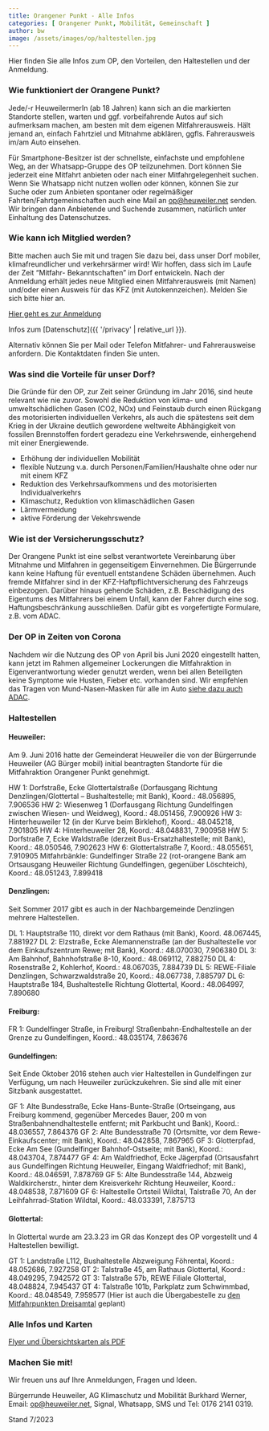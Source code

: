 ```yaml
---
title: Orangener Punkt - Alle Infos
categories: [ Orangener Punkt, Mobilität, Gemeinschaft ]
author: bw
image: /assets/images/op/haltestellen.jpg
---
```


Hier finden Sie alle Infos zum OP, den Vorteilen, den Haltestellen und der Anmeldung. 

### Wie funktioniert der Orangene Punkt?

Jede/-r HeuweilermerIn (ab 18 Jahren) kann sich an die markierten Standorte stellen, warten und ggf. vorbeifahrende Autos auf sich aufmerksam machen, am besten mit dem eigenen Mitfahrerausweis. Hält jemand an, einfach Fahrtziel und Mitnahme abklären, ggfls. Fahrerausweis im/am Auto einsehen. 

Für Smartphone-Besitzer ist der schnellste, einfachste und empfohlene Weg, an der Whatsapp-Gruppe des OP teilzunehmen. Dort können Sie jederzeit eine Mitfahrt anbieten oder nach einer Mitfahrgelegenheit suchen. Wenn Sie Whatsapp nicht nutzen wollen oder können, können Sie zur Suche oder zum Anbieten spontaner oder regelmäßiger Fahrten/Fahrtgemeinschaften auch eine Mail an [op@heuweiler.net](mailto:op@heuweiler.net) senden. Wir bringen dann Anbietende und Suchende zusammen, natürlich unter Einhaltung des Datenschutzes. 

### Wie kann ich Mitglied werden?

Bitte machen auch Sie mit und tragen Sie dazu bei, dass unser Dorf mobiler, klimafreundlicher und verkehrsärmer wird! Wir hoffen, dass sich im Laufe der Zeit “Mitfahr- Bekanntschaften” im Dorf entwickeln. 
Nach der Anmeldung erhält jedes neue Mitglied einen Mitfahrerausweis (mit Namen) und/oder einen Ausweis für das KFZ (mit Autokennzeichen).
Melden Sie sich bitte hier an. 

<a class="btn btn-success" href="https://forms.gle/tWxYBJyQ1oYQL7Hf8" role="button" target="_blank">Hier geht es zur Anmeldung</a>

Infos zum [Datenschutz]({{ '/privacy' | relative_url }}).

Alternativ können Sie per Mail oder Telefon Mitfahrer- und Fahrerausweise anfordern. Die Kontaktdaten finden Sie unten.

### Was sind die Vorteile für unser Dorf?

Die Gründe für den OP, zur Zeit seiner Gründung im Jahr 2016, sind heute relevant wie nie zuvor. Sowohl die Reduktion von klima- und umweltschädlichen Gasen (CO2, NOx) und Feinstaub durch einen Rückgang des motorisierten individuellen Verkehrs, als auch die spätestens seit dem Krieg in der Ukraine deutlich gewordene weltweite Abhängigkeit von fossilen Brennstoffen fordert geradezu eine Verkehrswende, einhergehend mit einer Energiewende.

* Erhöhung der individuellen Mobilität
* flexible Nutzung v.a. durch Personen/Familien/Haushalte ohne oder nur mit einem KFZ
* Reduktion des Verkehrsaufkommens und des motorisierten Individualverkehrs
* Klimaschutz, Reduktion von klimaschädlichen Gasen
* Lärmvermeidung
* aktive Förderung der Vekehrswende

### Wie ist der Versicherungsschutz?

Der Orangene Punkt ist eine selbst verantwortete Vereinbarung über Mitnahme und Mitfahren in gegenseitigem Einvernehmen. Die Bürgerrunde kann keine Haftung für eventuell entstandene Schäden übernehmen. Auch fremde Mitfahrer sind in der KFZ-Haftpflichtversicherung des Fahrzeugs einbezogen. Darüber hinaus gehende Schäden, z.B. Beschädigung des Eigentums des Mitfahrers bei einem Unfall, kann der Fahrer durch eine sog. Haftungsbeschränkung ausschließen. Dafür gibt es vorgefertigte Formulare, z.B. vom ADAC.

### Der OP in Zeiten von Corona

Nachdem wir die Nutzung des OP von April bis Juni 2020 eingestellt hatten, kann jetzt im Rahmen allgemeiner Lockerungen die Mitfahraktion in Eigenverantwortung wieder genutzt werden, wenn bei allen Beteiligten keine Symptome wie Husten, Fieber etc. vorhanden sind. Wir empfehlen das Tragen von Mund-Nasen-Masken für alle im Auto [siehe dazu auch ADAC](https://www.adac.de/news/autofahren-mundschutz/).

### Haltestellen

#### Heuweiler:

Am 9. Juni 2016 hatte der Gemeinderat Heuweiler die von der Bürgerrunde Heuweiler (AG Bürger mobil) initial beantragten Standorte für die Mitfahraktion Orangener Punkt genehmigt. 

HW 1:    Dorfstraße, Ecke Glottertalstraße (Dorfausgang Richtung Denzlingen/Glottertal – Bushaltestelle; mit Bank), Koord.: 48.056895, 7.906536
HW 2:    Wiesenweg 1 (Dorfausgang Richtung Gundelfingen zwischen Wiesen- und Weidweg), Koord.: 48.051456, 7.900926
HW 3:    Hinterheuweiler 12 (in der Kurve beim Birklehof), Koord.: 48.045218, 7.901805
HW 4:    Hinterheuweiler 28, Koord.: 48.048831, 7.900958
HW 5:    Dorfstraße 7, Ecke Waldstraße (derzeit Bus-Ersatzhaltestelle; mit Bank), Koord.: 48.050546, 7.902623
HW 6:    Glottertalstraße 7, Koord.: 48.055651, 7.910905
Mitfahrbänkle: Gundelfinger Straße 22 (rot-orangene Bank am Ortsausgang Heuweiler Richtung Gundelfingen, gegenüber Löschteich), Koord.: 48.051243, 7.899418

#### Denzlingen:

Seit Sommer 2017 gibt es auch in der Nachbargemeinde Denzlingen mehrere Haltestellen.

DL 1:     Hauptstraße 110, direkt vor dem Rathaus (mit Bank), Koord. 48.067445, 7.881927
DL 2:     Elzstraße, Ecke Alemannenstraße (an der Bushaltestelle vor dem Einkaufszentrum Rewe; mit Bank), Koord.: 48.070030, 7.906380
DL 3:     Am Bahnhof, Bahnhofstraße 8-10, Koord.: 48.069112, 7.882750
DL 4:     Rosenstraße 2, Kohlerhof, Koord.: 48.067035, 7.884739
DL 5:     REWE-Filiale Denzlingen, Schwarzwaldstraße 20, Koord.: 48.067738, 7.885797
DL 6:     Hauptstraße 184, Bushaltestelle Richtung Glottertal, Koord.: 48.064997, 7.890680

#### Freiburg:

FR 1:     Gundelfinger Straße, in Freiburg! Straßenbahn-Endhaltestelle an der Grenze zu Gundelfingen, Koord.: 48.035174, 7.863676

#### Gundelfingen:

Seit Ende Oktober 2016 stehen auch vier Haltestellen in Gundelfingen zur Verfügung, um nach Heuweiler zurückzukehren. Sie sind alle mit einer Sitzbank ausgestattet.

GF 1:     Alte Bundesstraße, Ecke Hans-Bunte-Straße (Ortseingang, aus Freiburg kommend, gegenüber Mercedes Bauer, 200 m von Straßenbahnendhaltestelle entfernt; mit Parkbucht und Bank), Koord.: 48.036557, 7.864376
GF 2:     Alte Bundesstraße 70 (Ortsmitte, vor dem Rewe-Einkaufscenter; mit Bank), Koord.: 48.042858, 7.867965
GF 3:     Glotterpfad, Ecke Am See (Gundelfinger Bahnhof-Ostseite; mit Bank), Koord.: 48.043704, 7.874477
GF 4:     Am Waldfriedhof, Ecke Jägerpfad (Ortsausfahrt aus Gundelfingen Richtung Heuweiler, Eingang Waldfriedhof; mit Bank), Koord.: 48.046591, 7.878769
GF 5:     Alte Bundesstraße 144, Abzweig Waldkircherstr., hinter dem Kreisverkehr Richtung Heuweiler, Koord.: 48.048538, 7.871609
GF 6:     Haltestelle Ortsteil Wildtal, Talstraße 70, An der Leihfahrrad-Station Wildtal, Koord.: 48.033391, 7.875713

#### Glottertal:

In Glottertal wurde am 23.3.23 im GR das Konzept des OP vorgestellt und 4 Haltestellen bewilligt.

GT 1:     Landstraße L112, Bushaltestelle Abzweigung Föhrental, Koord.: 48.052686, 7.927258
GT 2:     Talstraße 45, am Rathaus Glottertal, Koord.: 48.049295, 7.942572
GT 3:     Talstraße 57b, REWE Filiale Glottertal, 48.048824, 7.945437
GT 4:     Talstraße 101b, Parkplatz zum Schwimmbad, Koord.: 48.048549, 7.959577 (Hier ist auch die Übergabestelle zu [den Mitfahrpunkten Dreisamtal](https://www.mit-fahr-punkt.de/mitfahrpunkt) geplant)

### Alle Infos und Karten 

[Flyer und Übersichtskarten als PDF](https://drive.google.com/file/d/11mkUAOzo9q_1mz1_aiDmKnXBKjnep89B/view?usp=sharing)

### Machen Sie mit!

Wir freuen uns auf Ihre Anmeldungen, Fragen und Ideen. 

Bürgerrunde Heuweiler, AG Klimaschutz und Mobilität
Burkhard Werner, Email: [op@heuweiler.net](mailto:op@heuweiler.net), Signal, Whatsapp, SMS und Tel: 0176 2141 0319.

Stand 7/2023